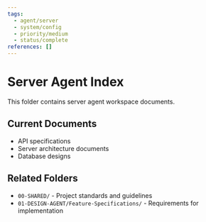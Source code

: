 ```yaml
---
tags:
  - agent/server
  - system/config
  - priority/medium
  - status/complete
references: []
---
```


# Server Agent Index

This folder contains server agent workspace documents.

## Current Documents
- API specifications
- Server architecture documents
- Database designs

## Related Folders
- `00-SHARED/` - Project standards and guidelines
- `01-DESIGN-AGENT/Feature-Specifications/` - Requirements for implementation
